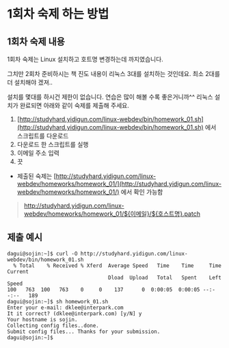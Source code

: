 # 1회차 숙제 하는 방법

## 1회차 숙제 내용

1회차 숙제는 Linux 설치하고  호트명 변경하는데 까지였습니다.

그치만 2회차 준비하시는 책 진도 내용이 리눅스 3대를 설치하는 것인데요. 최소 2대를 더 설치해야 겠져..

설치를 몇대를 하시건 제한이 없습니다. 연습은 많이 해볼 수록 좋은거니까^^
리눅스 설치가 완료되면  아래와 같이 숙제를 제출해 주세요.

1. [http://studyhard.yidigun.com/linux-webdev/bin/homework_01.sh](http://studyhard.yidigun.com/linux-webdev/bin/homework_01.sh) 에서  스크립트를 다운로드
1. 다운로드 한  스크립트를 실행
1. 이메일 주소 입력
1. 끗

* 제출된 숙제는
[http://studyhard.yidigun.com/linux-webdev/homeworks/homework_01/](http://studyhard.yidigun.com/linux-webdev/homeworks/homework_01/)
에서 확인 가능함

> http://studyhard.yidigun.com/linux-webdev/homeworks/homework_01/${이메일}/${호스트명}.patch

## 제출 예시

    dagui@sojin:~]$ curl -O http://studyhard.yidigun.com/linux-webdev/bin/homework_01.sh
      % Total    % Received % Xferd  Average Speed   Time    Time     Time  Current
                                     Dload  Upload   Total   Spent    Left  Speed
    100   763  100   763    0     0    137      0  0:00:05  0:00:05 --:--:--   189
    dagui@sojin:~]$ sh homework_01.sh
    Enter your e-mail: dklee@interpark.com
    It it correct? (dklee@interpark.com) [y/N] y
    Your hostname is sojin.
    Collecting config files..done.
    Submit config files... Thanks for your submission.
    dagui@sojin:~]$



